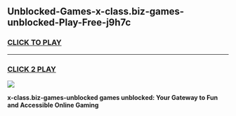 
## Unblocked-Games-x-class.biz-games-unblocked-Play-Free-j9h7c
<h3>
<a href="https://premium76.site?title=x-class.biz-games-unblocked&ref=10A">CLICK TO PLAY</a></h3>
<hr>

<h3>
<a href="https://premium76.site?title=x-class.biz-games-unblocked&ref=10A">CLICK 2 PLAY</a>
  
</h3>

<a href="https://premium76.site?title=x-class.biz-games-unblocked&ref=10A"><img src="https://clearcache.store/games.png"></a>


**x-class.biz-games-unblocked games unblocked: Your Gateway to Fun and Accessible Online Gaming**
